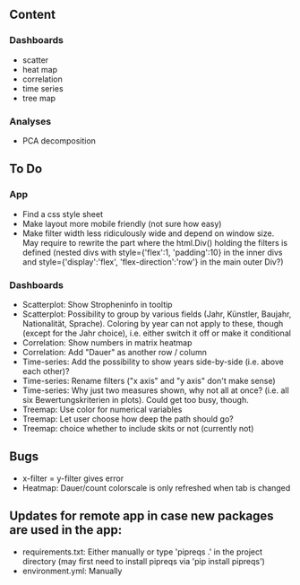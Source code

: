 ## Content
### Dashboards
* scatter
* heat map
* correlation
* time series
* tree map

### Analyses
* PCA decomposition

## To Do
### App
* Find a css style sheet
* Make layout more mobile friendly (not sure how easy)
* Make filter width less ridiculously wide and depend on window size. May require to rewrite the part where the html.Div() holding the filters is defined (nested divs with style={'flex':1, 'padding':10} in the inner divs and style={'display':'flex', 'flex-direction':'row'} in the main outer Div?)
### Dashboards
* Scatterplot: Show Stropheninfo in tooltip
* Scatterplot: Possibility to group by various fields (Jahr, Künstler, Baujahr, Nationalität, Sprache). Coloring by year can not apply to these, though (except for the Jahr choice), i.e. either switch it off or make it conditional
* Correlation: Show numbers in matrix heatmap
* Correlation: Add "Dauer" as another row / column
* Time-series: Add the possibility to show years side-by-side (i.e. above each other)?
* Time-series: Rename filters ("x axis" and "y axis" don't make sense)
* Time-series: Why just two measures shown, why not all at once? (i.e. all six Bewertungskriterien in plots). Could get too busy, though.
* Treemap: Use color for numerical variables
* Treemap: Let user choose how deep the path should go?
* Treemap: choice whether to include skits or not (currently not)

## Bugs
* x-filter = y-filter gives error
* Heatmap: Dauer/count colorscale is only refreshed when tab is changed

## Updates for remote app in case new packages are used in the app:
* requirements.txt: Either manually or type 'pipreqs .' in the project directory (may first need to install pipreqs via 'pip install pipreqs')
* environment.yml: Manually